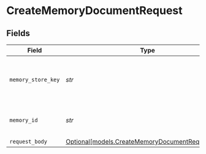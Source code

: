 # CreateMemoryDocumentRequest


## Fields

| Field                                                                                            | Type                                                                                             | Required                                                                                         | Description                                                                                      |
| ------------------------------------------------------------------------------------------------ | ------------------------------------------------------------------------------------------------ | ------------------------------------------------------------------------------------------------ | ------------------------------------------------------------------------------------------------ |
| `memory_store_key`                                                                               | *str*                                                                                            | :heavy_check_mark:                                                                               | The unique key identifier of the memory store                                                    |
| `memory_id`                                                                                      | *str*                                                                                            | :heavy_check_mark:                                                                               | The unique identifier of the memory                                                              |
| `request_body`                                                                                   | [Optional[models.CreateMemoryDocumentRequestBody]](../models/creatememorydocumentrequestbody.md) | :heavy_minus_sign:                                                                               | N/A                                                                                              |